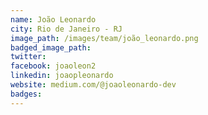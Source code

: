 ```yaml
---
name: João Leonardo
city: Rio de Janeiro - RJ
image_path: /images/team/joão_leonardo.png
badged_image_path:
twitter:
facebook: joaoleon2
linkedin: joaopleonardo
website: medium.com/@joaoleonardo-dev
badges:
---
```

